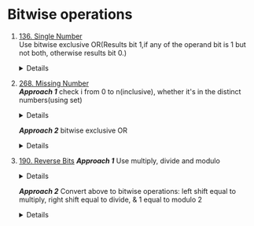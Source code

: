 # Bitwise operations
1. [136. Single Number](https://leetcode.com/problems/single-number)  
    Use bitwise exclusive OR(Results bit 1,if any of the operand bit is 1 but not both, otherwise results bit 0.)
    <details>

      ```python
      def singleNumber(self, nums: List[int]) -> int:
          result = 0
          for n in nums:
              result ^= n
          return result      
      ```
    </details>
1. [268. Missing Number](https://leetcode.com/problems/missing-number)  
   ***Approach 1*** check i from 0 to n(inclusive), whether it's in the distinct numbers(using set)
    <details>

      ```python
        def missingNumber(self, nums: List[int]) -> int:
            distinctNums = set(nums)
            for i in range(len(nums) + 1):
                if i not in distinctNums:
                    return i         
      ```
    </details>
    
   ***Approach 2*** bitwise exclusive OR  
    <details>

      ```python
        def missingNumber(self, nums: List[int]) -> int:
            result = len(nums)
            for i, n in enumerate(nums):
                result ^= i ^ n
            
            return result        
      ```
    </details>
1. [190. Reverse Bits](https://leetcode.com/problems/reverse-bits)
   ***Approach 1*** Use multiply, divide and modulo
    <details>

      ```python
        def reverseBits(self, n: int) -> int:
            result = 0
            for _ in range(32):
                result = result * 2 + n % 2
                n //= 2
            
            return result         
      ```
    </details>
    
   ***Approach 2*** Convert above to bitwise operations: left shift equal to multiply, right shift equal to divide, & 1 equal to modulo 2
    <details>

      ```python
        def reverseBits(self, n: int) -> int:
            result = 0
            for _ in range(32):
                result = (result << 1) + (n & 1)
                n >>= 1
            
            return result      
      ```
    </details>
